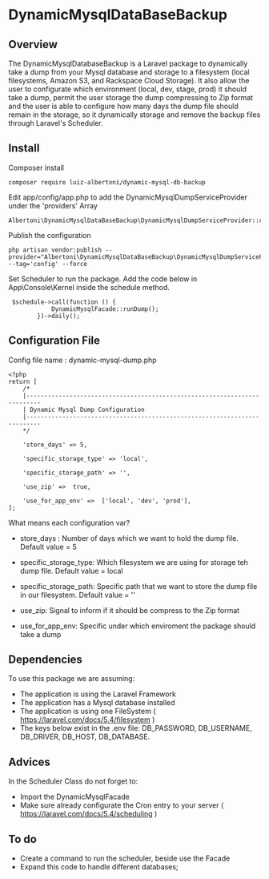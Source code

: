 # DynamicMysqlDataBaseBackup


## Overview

The DynamicMysqlDatabaseBackup is a Laravel package to dynamically take a dump from your Mysql database and 
storage to a filesystem (local filesystems, Amazon S3, and Rackspace Cloud Storage).
It also allow the user to configurate which environment (local, dev, stage, prod) it should take a dump, permit the user storage the dump compressing to Zip format and the user is able to configure how many days the dump file should remain in the storage, so it dynamically storage and remove the backup files through Laravel's Scheduler. 



## Install

Composer install

~~~
composer require luiz-albertoni/dynamic-mysql-db-backup
~~~

Edit app/config/app.php to add the DynamicMysqlDumpServiceProvider under the 'providers' Array

~~~
Albertoni\DynamicMysqlDataBaseBackup\DynamicMysqlDumpServiceProvider::class,
~~~

Publish the configuration

~~~
php artisan vendor:publish --provider="Albertoni\DynamicMysqlDataBaseBackup\DynamicMysqlDumpServiceProvider" --tag='config' --force
~~~

Set Scheduler to run the package. Add the code below in App\Console\Kernel inside the schedule method.

~~~
 $schedule->call(function () {
            DynamicMysqlFacade::runDump();
        })->daily();
~~~

## Configuration File
  Config file name : dynamic-mysql-dump.php 
  
~~~  
<?php
return [
    /*
    |--------------------------------------------------------------------------
    | Dynamic Mysql Dump Configuration
    |--------------------------------------------------------------------------
    */

    'store_days' => 5,

    'specific_storage_type' => 'local',

    'specific_storage_path' => '',
    
    'use_zip' =>  true,

    'use_for_app_env' =>  ['local', 'dev', 'prod'],
];
~~~

What means each configuration var?

 - store_days :            Number of days which we want to hold the dump file. Default value = 5

 - specific_storage_type:  Which filesystem we are using for storage teh dump file.  Default value =  local

 - specific_storage_path:  Specific path that we want to store the dump file in our filesystem.   Default value =  ''
 
 - use_zip:                Signal to inform if it should be compress to the Zip format

 - use_for_app_env:        Specific under which enviroment the package should take a dump 
 
## Dependencies 

To use this package we are assuming:
 - The application is using the Laravel Framework
 - The application has a Mysql database installed
 - The application is using one FileSystem  ( https://laravel.com/docs/5.4/filesystem )
 - The keys below exist in the .env file:
    DB_PASSWORD, DB_USERNAME, DB_DRIVER, DB_HOST, DB_DATABASE.
    
    
## Advices
 In the Scheduler Class do not forget to:
  - Import the DynamicMysqlFacade
  - Make sure already configurate the Cron entry to your server ( https://laravel.com/docs/5.4/scheduling )

## To do
 -  Create a command to run the scheduler, beside use the Facade
 -  Expand this code to handle different databases;

